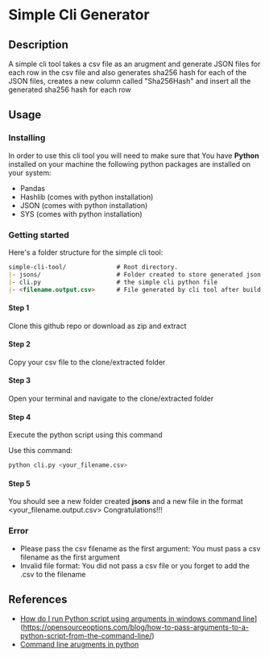 # Simple Cli Generator

## Description
A simple cli tool takes a csv file as an arugment and generate JSON files for each row in the csv file and also generates sha256 hash for each of the JSON files, creates a new column called "Sha256Hash" and insert all the generated sha256 hash for each row

## Usage

### Installing

In order to use this cli tool you will need to make sure that You have **Python** installed on your machine the following python
packages are installed on your system:
  - Pandas
  - Hashlib (comes with python installation)
  - JSON (comes with python installation)
  - SYS (comes with python installation)

### Getting started

Here's a folder structure for the simple cli tool:

```md
simple-cli-tool/              # Root directory.
|- jsons/                     # Folder created to store generated json files.
|- cli.py                     # the simple cli python file
|- <filename.output.csv>      # File generated by cli tool after build
```


#### Step 1

Clone this github repo or download as zip and extract <simple-cli-generator>

#### Step 2

Copy your csv file to the clone/extracted folder <simple-cli-generator>

#### Step 3

Open your terminal and navigate to the clone/extracted folder <simple-cli-generator>

#### Step 4

Execute the python script using this command

Use this command:
  
```sh
python cli.py <your_filename.csv>
```

#### Step 5

You should see a new folder created **jsons** and a new file in the format <your_filename.output.csv>
Congratulations!!! 

  
### Error
 - Please pass the csv filename as the first argument: You must pass a csv filename as the first argument
 - Invalid file format: You did not pass a csv file or you forget to add the .csv to the filename

## References

- [How do I run Python script using arguments in windows command line]([http://pandoc.org/)](https://opensourceoptions.com/blog/how-to-pass-arguments-to-a-python-script-from-the-command-line/)
- [Command line arugments in python]([http://pandoc.org/MANUAL.html](https://www.geeksforgeeks.org/command-line-arguments-in-python/))

